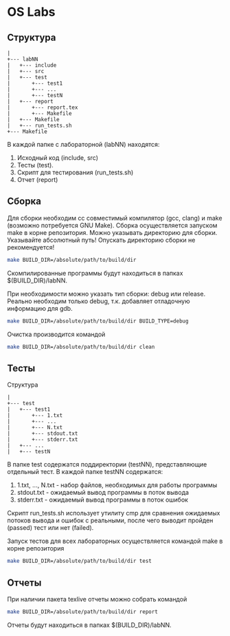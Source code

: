 # OS Labs
## Структура
```text
|
+--- labNN
|   +--- include
|   +--- src
|   +--- test
|       +--- test1
|       +--- ...
|       +--- testN
|   +--- report
|       +--- report.tex
|       +--- Makefile
|   +--- Makefile
|   +--- run_tests.sh
+--- Makefile
```

В каждой папке с лабораторной (labNN) находятся:
1. Исходный код (include, src)
2. Тесты (test).
3. Скрипт для тестирования (run_tests.sh)
4. Отчет (report)

## Сборка
Для сборки необходим cc совместимый компилятор (gcc, clang) и make
(возможно потребуется GNU Make). Сборка осуществляется запуском make
в корне репозитория. Можно указывать директорию для сборки. Указывайте
абсолютный путь! Опускать директорию сборки не рекомендуется!
```bash
make BUILD_DIR=/absolute/path/to/build/dir
```
Скомпилированные программы будут находиться в папках $(BUILD_DIR)/labNN.

При необходимости можно указать тип сборки: debug или release.
Реально необходим только debug, т.к. добавляет отладочную информацию для gdb.
```bash
make BUILD_DIR=/absolute/path/to/build/dir BUILD_TYPE=debug
```

Очистка производится командой
```bash
make BUILD_DIR=/absolute/path/to/build/dir clean
```

## Тесты
Структура
```text
|
+--- test
|   +--- test1
|       +--- 1.txt
|       +--- ...
|       +--- N.txt
|       +--- stdout.txt
|       +--- stderr.txt
|   +--- ...
|   +--- testN
```

В папке test содержатся поддиректории (testNN), представляющие отдельный тест.
В каждой папке testNN содержатся:
1. 1.txt, ..., N.txt - набор файлов, необходимых для работы программы
2. stdout.txt - ожидаемый вывод программы в поток вывода
3. stderr.txt - ожидаемый вывод программы в поток ошибок

Скрипт run_tests.sh использует утилиту cmp для сравнения
ожидаемых потоков вывода и ошибок с реальными, после чего выводит
пройден (passed) тест или нет (failed).

Запуск тестов для всех лабораторных осуществляется командой make в корне
репозитория
```bash
make BUILD_DIR=/absolute/path/to/build/dir test
```

## Отчеты
При наличии пакета texlive отчеты можно собрать командой
```bash
make BUILD_DIR=/absolute/path/to/build/dir report
```
Отчеты будут находиться в папках $(BUILD_DIR)/labNN.